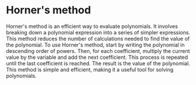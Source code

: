 # Horner's method

Horner's method is an efficient way to evaluate polynomials. It involves breaking down a polynomial expression into a series of simpler expressions. This method reduces the number of calculations needed to find the value of the polynomial. To use Horner's method, start by writing the polynomial in descending order of powers. Then, for each coefficient, multiply the current value by the variable and add the next coefficient. This process is repeated until the last coefficient is reached. The result is the value of the polynomial. This method is simple and efficient, making it a useful tool for solving polynomials.
